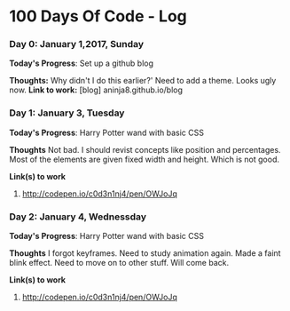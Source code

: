# 100 Days Of Code - Log

### Day 0: January 1,2017, Sunday

**Today's Progress**: Set up a github blog

**Thoughts:** Why didn't I do this earlier?' Need to add a theme. Looks ugly now. 
**Link to work:** [blog] aninja8.github.io/blog


### Day 1: January 3, Tuesday

**Today's Progress**: Harry Potter wand with basic CSS

**Thoughts** Not bad. I should revist concepts like position and percentages. Most of the elements are given fixed width and height. Which is not good. 

**Link(s) to work**
1. http://codepen.io/c0d3n1nj4/pen/OWJoJq


### Day 2: January 4, Wednessday

**Today's Progress**: Harry Potter wand with basic CSS

**Thoughts** I forgot keyframes. Need to study animation again. Made a faint blink effect. Need to move on to other stuff. Will come back.

**Link(s) to work**
1. http://codepen.io/c0d3n1nj4/pen/OWJoJq
